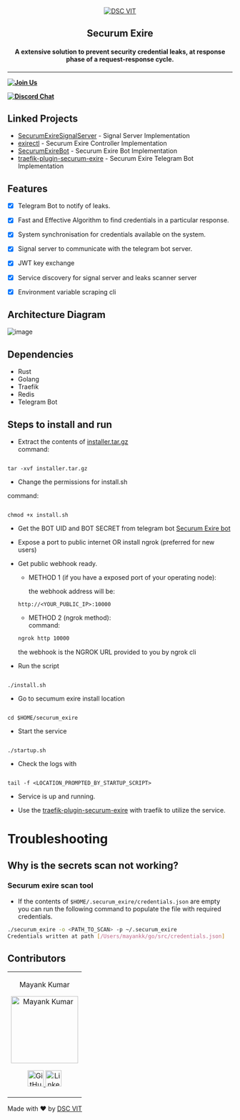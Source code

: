 
<p  align="center">

<a  href="https://dscvit.com">

<img  src="https://user-images.githubusercontent.com/30529572/92081025-fabe6f00-edb1-11ea-9169-4a8a61a5dd45.png"  alt="DSC VIT"/>

</a>

<h2  align="center"> Securum Exire </h2>

<h4  align="center"> A extensive solution to prevent security credential leaks, at response phase of a request-response cycle. <h4>

</p>

  

---

[![Join Us](https://img.shields.io/badge/Join%20Us-Developer%20Student%20Clubs-red)](https://dsc.community.dev/vellore-institute-of-technology/)

[![Discord Chat](https://img.shields.io/discord/760928671698649098.svg)](https://discord.gg/498KVdSKWR)
## Linked Projects
- [SecurumExireSignalServer](https://github.com/mayankkumar2/SecurumExireSignalServer) - Signal Server Implementation
- [exirectl](https://github.com/mayankkumar2/exirectl) - Securum Exire Controller Implementation
- [SecurumExireBot](https://github.com/mayankkumar2/SecurumExireBot) - Securum Exire Bot Implementation
- [traefik-plugin-securum-exire](https://github.com/mayankkumar2/traefik-plugin-securum-exire) - Securum Exire Telegram Bot Implementation
## Features

- [X] Telegram Bot to notify of leaks.
- [X] Fast and Effective Algorithm to find credentials in a particular response.
- [X] System synchronisation for credentials available on the system.
- [X] Signal server to communicate with the telegram bot server.
- [X] JWT key exchange
- [X] Service discovery for signal server and leaks scanner server
- [X] Environment variable scraping cli
  


## Architecture Diagram
![image](https://user-images.githubusercontent.com/24864829/124398308-af0e8600-dd32-11eb-891c-3a1176b4b822.png)
  

## Dependencies

- Rust
- Golang
- Traefik
- Redis
- Telegram Bot


## Steps to install and run

  
- Extract the contents of [installer.tar.gz](https://github.com/mayankkumar2/securum-exire/releases/download/v0.1.0/installer.gz.tar)<br>
command: 
```

tar -xvf installer.tar.gz

```

- Change the permissions for install.sh<br>

command:

```

chmod +x install.sh

```

  

- Get the BOT UID and BOT SECRET from telegram bot [Securum Exire bot](http://t.me/SecurumExireBot)<br>

  

- Expose a port to public internet OR install ngrok (preferred for new users)

  
- Get public webhook ready.

    - METHOD 1 (if you have a exposed port of your operating node):<br>

        the webhook address will be: 
  ```
  http://<YOUR_PUBLIC_IP>:10000
  ```

    - METHOD 2 (ngrok method): <br>
        command:<br>
  ```bash
  ngrok http 10000
  ```
  the webhook is the NGROK URL provided to you by ngrok cli

-  Run the script<br>

```

./install.sh

```

  

- Go to secumum exire install location <br>

```

cd $HOME/securum_exire

```

  

- Start the service

```

./startup.sh

``` 

- Check the logs with

```

tail -f <LOCATION_PROMPTED_BY_STARTUP_SCRIPT>

```

  

- Service is up and running.

  

- Use the [traefik-plugin-securum-exire](https://github.com/mayankkumar2/traefik-plugin-securum-exire) with traefik to utilize the service.
# Troubleshooting

## Why is the secrets scan not working?

### Securum exire scan tool
-  If the contents of ```$HOME/.securum_exire/credentials.json``` are empty you can run the following command to populate the file with required credentials.
```bash
./securum_exire -o <PATH_TO_SCAN> -p ~/.securum_exire 
Credentials written at path [/Users/mayankk/go/src/credentials.json]
```

## Contributors

  

<table>

<tr  align="center">

<td>

Mayank Kumar

<p  align="center">

<img  src = "https://dscvit.com/images/techteam/mayank.jpg"  width="150"  height="150"  alt="Mayank Kumar">

</p>

<p  align="center">

<a  href = "https://github.com/mayankkumar2">

<img  src = "http://www.iconninja.com/files/241/825/211/round-collaboration-social-github-code-circle-network-icon.svg"  width="36"  height = "36"  alt="GitHub"/>

</a>

<a  href="https://www.linkedin.com/in/mayankk2">

<img  src = "http://www.iconninja.com/files/863/607/751/network-linkedin-social-connection-circular-circle-media-icon.svg"  width="36"  height="36"  alt="LinkedIn"/>

</a>

</p>

</td>

</tr>

</table>

  

<p  align="center">

Made with :heart: by <a  href="https://dscvit.com">DSC VIT</a>

</p>
